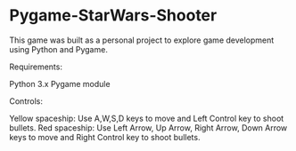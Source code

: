 # Pygame-StarWars-Shooter
This game was built as a personal project to explore game development using Python and Pygame.

Requirements:

Python 3.x
Pygame module

Controls:

Yellow spaceship: Use A,W,S,D keys to move and Left Control key to shoot bullets.
Red spaceship: Use Left Arrow, Up Arrow, Right Arrow, Down Arrow keys to move and Right Control key to shoot bullets.
